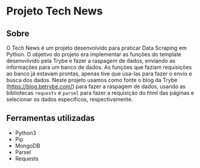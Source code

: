 # Projeto Tech News

## Sobre
O Tech News é um projeto desenvolvido para praticar Data Scraping em Python. O objetivo do projeto era implementar as funções do template desenvolvido pela Trybe e fazer a raspagem de dados, enviando as informações para um banco de dados. As funções que faziam requisições ao banco já estavam prontas, apenas tive que usa-las para fazer o envio e busca dos dados. Neste projeto usamos como fonte o blog da Trybe (https://blog.betrybe.com/) para fazer a raspagem de dados, usando as bibliotecas `requests` e `parsel` para fazer a requisição do html das páginas e selecionar os dados especificos, respectivamente.
    
## Ferramentas utilizadas

- Python3
- Pip
- MongoDB
- Parsel
- Requests
